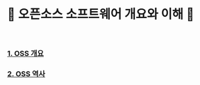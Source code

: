 # :palm_tree: 오픈소스 소프트웨어 개요와 이해 :palm_tree:

<br>

### [ 1. OSS 개요 ](https://github.com/groupFive/5JO-REPOSITORY/blob/main/%EC%98%A4%ED%94%88%EC%86%8C%EC%8A%A4%EC%86%8C%ED%94%84%ED%8A%B8%EC%9B%A8%EC%96%B4%20%EA%B0%9C%EC%9A%94%EC%99%80%20%EC%9D%B4%ED%95%B4/OSS%20%EA%B0%9C%EC%9A%94.md) 

### [ 2. OSS 역사 ](https://github.com/groupFive/5JO-REPOSITORY/blob/main/%EC%98%A4%ED%94%88%EC%86%8C%EC%8A%A4%EC%86%8C%ED%94%84%ED%8A%B8%EC%9B%A8%EC%96%B4%20%EA%B0%9C%EC%9A%94%EC%99%80%20%EC%9D%B4%ED%95%B4/OSS%20%EC%97%AD%EC%82%AC.md)


